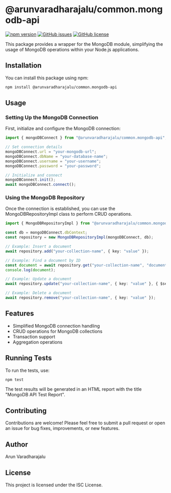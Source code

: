 # @arunvaradharajalu/common.mongodb-api

[![npm version](https://badge.fury.io/js/%40arunvaradharajalu%2Fcommon.mongodb-api.svg)](https://badge.fury.io/js/%40arunvaradharajalu%2Fcommon.mongodb-api)
[![GitHub issues](https://img.shields.io/github/issues/arunv11u/common.mongodb-api)](https://github.com/arunv11u/common.errors/mongodb-api)
[![GitHub license](https://img.shields.io/github/license/arunv11u/common.mongodb-api)](https://github.com/arunv11u/common.mongodb-api/blob/master/LICENSE)

This package provides a wrapper for the MongoDB module, simplifying the usage of MongoDB operations within your Node.js applications.

## Installation

You can install this package using npm:

```bash
npm install @arunvaradharajalu/common.mongodb-api
```

## Usage

### Setting Up the MongoDB Connection

First, initialize and configure the MongoDB connection:

```typescript
import { mongoDBConnect } from "@arunvaradharajalu/common.mongodb-api";

// Set connection details
mongoDBConnect.url = "your-mongodb-url";
mongoDBConnect.dbName = "your-database-name";
mongoDBConnect.username = "your-username";
mongoDBConnect.password = "your-password";

// Initialize and connect
mongoDBConnect.init();
await mongoDBConnect.connect();
```

### Using the MongoDB Repository

Once the connection is established, you can use the MongoDBRepositoryImpl class to perform CRUD operations.

```typescript
import { MongoDBRepositoryImpl } from "@arunvaradharajalu/common.mongodb-api";

const db = mongoDBConnect.dbContext;
const repository = new MongoDBRepositoryImpl(mongoDBConnect, db);

// Example: Insert a document
await repository.add("your-collection-name", { key: "value" });

// Example: Find a document by ID
const document = await repository.get("your-collection-name", "document-id");
console.log(document);

// Example: Update a document
await repository.update("your-collection-name", { key: "value" }, { $set: { key: "new-value" } });

// Example: Delete a document
await repository.remove("your-collection-name", { key: "value" });
```

## Features

- Simplified MongoDB connection handling
- CRUD operations for MongoDB collections
- Transaction support
- Aggregation operations

## Running Tests

To run the tests, use:

```bash
npm test
```

The test results will be generated in an HTML report with the title "MongoDB API Test Report".

## Contributing

Contributions are welcome! Please feel free to submit a pull request or open an issue for bug fixes, improvements, or new features.

## Author

Arun Varadharajalu

## License

This project is licensed under the ISC License.